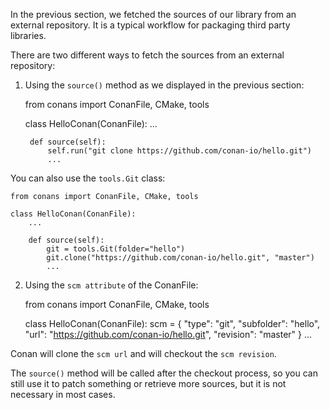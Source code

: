 
In the previous section, we fetched the sources of our library from an external repository.
It is a typical workflow for packaging third party libraries.

There are two different ways to fetch the sources from an external repository:

1. Using the ``source()`` method as we displayed in the previous section:

    from conans import ConanFile, CMake, tools

    class HelloConan(ConanFile):
        ...

        def source(self):
            self.run("git clone https://github.com/conan-io/hello.git")
            ...

You can also use the `tools.Git` class:

    from conans import ConanFile, CMake, tools

    class HelloConan(ConanFile):
        ...

        def source(self):
            git = tools.Git(folder="hello")
            git.clone("https://github.com/conan-io/hello.git", "master")
            ...

2. Using the `scm attribute` of the ConanFile:

    from conans import ConanFile, CMake, tools

    class HelloConan(ConanFile):
         scm = {
            "type": "git",
            "subfolder": "hello",
            "url": "https://github.com/conan-io/hello.git",
            "revision": "master"
         }
        ...

Conan will clone the ``scm url`` and will checkout the ``scm revision``.

The ``source()`` method will be called after the checkout process, so you can still use it to patch something or retrieve more sources, but it is not necessary in most cases.
